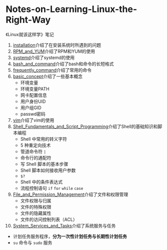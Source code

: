 # Notes-on-Learning-Linux-the-Right-Way
《Linux就该这样学》笔记

1. [installation](1.installation.md)介绍了在安装系统时所遇到的问题
2. [RPM_and_YUM](2.RPM_and_YUM.md)介绍了RPM和YUM的使用
3. [systemd](3.systemd.md)介绍了systemd的使用
4. [bash_and_command](4.bash_and_command.md)介绍了bash和命令的长短格式
5. [frequently_command](5.frequently_command.md)介绍了常用的命令
6. [basic_concept](6.basic_concept.md)介绍了一些基本概念
   - 环境变量
   - 环境变量PATH
   - 网卡配置信息
   - 用户身份UID
   - 用户组GID
   - passwd密码
7. [vim](7.vim.md)介绍了vim的使用
8. [Shell_Fundamentals_and_Script_Programming](8.Shell_Fundamentals_and_Script_Programming.md)介绍了Shell的基础知识和脚本编程
   - Shell 中常用的转义字符
   - 5 种重定向技术
   - 管道命令符 `|`
   - 命令行的通配符
   - 写 Shell 脚本的基本步骤
   - Shell 脚本如何接收用户参数
   - `$?`
   - Shell 中的条件表达式
   - 流程控制语句 `if` `for` `while` `case`
9. [File_and_Permission_Management](9.File_and_Permission_Management.md)介绍了文件和权限管理
   - 文件权限与归属
   - 文件的特殊权限
   - 文件的隐藏属性
   - 文件的访问控制列表（ACL）
10. [System_Services_and_Tasks](10.System_Services_and_Tasks.md)介绍了系统服务与任务
   - 计划任务服务程序，**分为一次性计划任务与长期性计划任务**
   - `su` 命令与 `sudo` 服务

